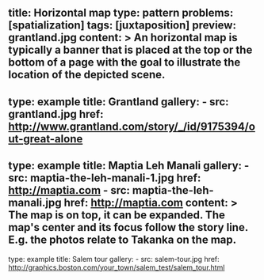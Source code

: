 title: Horizontal map
type: pattern
problems: [spatialization]
tags: [juxtaposition]
preview: grantland.jpg
content: >
    An horizontal map is typically a banner that is placed at the top or the bottom of a page with the goal to illustrate the location of the depicted scene.
---
type: example
title: Grantland
gallery: 
    - src: grantland.jpg
      href: http://www.grantland.com/story/_/id/9175394/out-great-alone
---
type: example
title: Maptia Leh Manali
gallery: 
    - src: maptia-the-leh-manali-1.jpg
      href: http://maptia.com
    - src: maptia-the-leh-manali.jpg
      href: http://maptia.com
content: >
    The map is on top, it can be expanded. The map's center and its focus follow the story line. E.g. the photos relate to Takanka on the map.
---
type: example
title: Salem tour
gallery:
    - src: salem-tour.jpg
      href: http://graphics.boston.com/your_town/salem_test/salem_tour.html